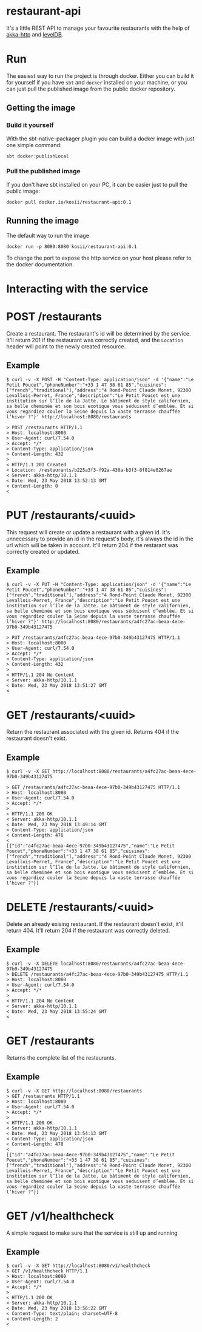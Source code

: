 # restaurant-api

It's a little REST API to manage your favourite restaurants with the help of [akka-http](https://doc.akka.io/docs/akka-http/current/) and [levelDB](http://leveldb.org/).


# Run

The easiest way to run the project is through docker. Either you can build it for yourself if you have `sbt` and `docker` installed on your machine, or you can just pull the published image from the public docker repository.

## Getting the image

### Build it yourself

With the sbt-native-packager plugin you can build a docker image with just one simple command:

    sbt docker:publishLocal
    
### Pull the published image

If you don't have sbt installed on your PC, it can be easier just to pull the public image:

    docker pull docker.io/kosii/restaurant-api:0.1

## Running the image

The default way to run the image 

    docker run -p 8080:8080 kosii/restaurant-api:0.1
    
To change the port to expose the http service on your host please refer to the docker documentation.

# Interacting with the service

# POST /restaurants

Create a restaurant. The restaurant's id will be determined by the service. It'll return 201 if the restaurant was correctly created, and the `Location` header will point to the newly created resource.

## Example

    $ curl -v -X POST -H "Content-Type: application/json" -d '{"name":"Le Petit Poucet","phoneNumber":"+33 1 47 38 61 85","cuisines":["french","traditional"],"address":"4 Rond-Point Claude Monet, 92300 Levallois-Perret, France","description":"Le Petit Poucet est une institution sur l’île de la Jatte. Le bâtiment de style californien, sa belle cheminée et son bois exotique vous séduisent d’emblée. Et si vous regardiez couler la Seine depuis la vaste terrasse chauffée l’hiver ?"}' http://localhost:8080/restaurants
    
    > POST /restaurants HTTP/1.1
    > Host: localhost:8080
    > User-Agent: curl/7.54.0
    > Accept: */*
    > Content-Type: application/json
    > Content-Length: 432
    >
    < HTTP/1.1 201 Created
    < Location: /restaurants/b225a3f3-f92a-430a-b3f3-8f814e6267ae
    < Server: akka-http/10.1.1
    < Date: Wed, 23 May 2018 13:52:13 GMT
    < Content-Length: 0
    <
    
# PUT /restaurants/\<uuid\>

This request will create or update a restaurant with a given id. It's unnecessary to provide an id in the request's body, it's always the id in the url which will be taken in account. It'll return 204 if the restarant was correctly created or updated.

## Example

    $ curl -v -X PUT -H "Content-Type: application/json" -d '{"name":"Le Petit Poucet","phoneNumber":"+33 1 47 38 61 85","cuisines":["french","traditional"],"address":"4 Rond-Point Claude Monet, 92300 Levallois-Perret, France","description":"Le Petit Poucet est une institution sur l’île de la Jatte. Le bâtiment de style californien, sa belle cheminée et son bois exotique vous séduisent d’emblée. Et si vous regardiez couler la Seine depuis la vaste terrasse chauffée l’hiver ?"}' http://localhost:8080/restaurants/a4fc27ac-beaa-4ece-97b0-349b43127475
    
    > PUT /restaurants/a4fc27ac-beaa-4ece-97b0-349b43127475 HTTP/1.1
    > Host: localhost:8080
    > User-Agent: curl/7.54.0
    > Accept: */*
    > Content-Type: application/json
    > Content-Length: 432
    >
    < HTTP/1.1 204 No Content
    < Server: akka-http/10.1.1
    < Date: Wed, 23 May 2018 13:51:27 GMT
    <


# GET /restaurants/\<uuid\>

Return the restaurant associated with the given id. Returns 404 if the restaurant doesn't exist.

## Example
    
    $ curl -v -X GET http://localhost:8080/restaurants/a4fc27ac-beaa-4ece-97b0-349b43127475

    > GET /restaurants/a4fc27ac-beaa-4ece-97b0-349b43127475 HTTP/1.1
    > Host: localhost:8080
    > User-Agent: curl/7.54.0
    > Accept: */*
    >
    < HTTP/1.1 200 OK
    < Server: akka-http/10.1.1
    < Date: Wed, 23 May 2018 13:49:14 GMT
    < Content-Type: application/json
    < Content-Length: 476
    <
    [{"id":"a4fc27ac-beaa-4ece-97b0-349b43127475","name":"Le Petit Poucet","phoneNumber":"+33 1 47 38 61 85","cuisines":["french","traditional"],"address":"4 Rond-Point Claude Monet, 92300 Levallois-Perret, France","description":"Le Petit Poucet est une institution sur l’île de la Jatte. Le bâtiment de style californien, sa belle cheminée et son bois exotique vous séduisent d’emblée. Et si vous regardiez couler la Seine depuis la vaste terrasse chauffée l’hiver ?"}]


# DELETE /restaurants/\<uuid\>

Delete an already exising restaurant. If the restaurant doesn't exist, it'll return 404. It'll return 204 if the restaurant was correctly deleted.


## Example 

    $ curl -v -X DELETE localhost:8080/restaurants/a4fc27ac-beaa-4ece-97b0-349b43127475
    > DELETE /restaurants/a4fc27ac-beaa-4ece-97b0-349b43127475 HTTP/1.1
    > Host: localhost:8080
    > User-Agent: curl/7.54.0
    > Accept: */*
    >
    < HTTP/1.1 204 No Content
    < Server: akka-http/10.1.1
    < Date: Wed, 23 May 2018 13:55:24 GMT
    <
# GET /restaurants

Returns the complete list of the restaurants.


## Example 
    
    $ curl -v -X GET http://localhost:8080/restaurants
    > GET /restaurants HTTP/1.1
    > Host: localhost:8080
    > User-Agent: curl/7.54.0
    > Accept: */*
    >
    < HTTP/1.1 200 OK
    < Server: akka-http/10.1.1
    < Date: Wed, 23 May 2018 13:54:13 GMT
    < Content-Type: application/json
    < Content-Length: 478
    <
    [{"id":"a4fc27ac-beaa-4ece-97b0-349b43127475","name":"Le Petit Poucet","phoneNumber":"+33 1 47 38 61 85","cuisines":["french","traditional"],"address":"4 Rond-Point Claude Monet, 92300 Levallois-Perret, France","description":"Le Petit Poucet est une institution sur l’île de la Jatte. Le bâtiment de style californien, sa belle cheminée et son bois exotique vous séduisent d’emblée. Et si vous regardiez couler la Seine depuis la vaste terrasse chauffée l’hiver ?"}]
    

# GET /v1/healthcheck

A simple request to make sure that the service is still up and running

## Example

    $ curl -v -X GET http://localhost:8080/v1/healthcheck
    > GET /v1/healthcheck HTTP/1.1
    > Host: localhost:8080
    > User-Agent: curl/7.54.0
    > Accept: */*
    >
    < HTTP/1.1 200 OK
    < Server: akka-http/10.1.1
    < Date: Wed, 23 May 2018 13:56:22 GMT
    < Content-Type: text/plain; charset=UTF-8
    < Content-Length: 2
    <